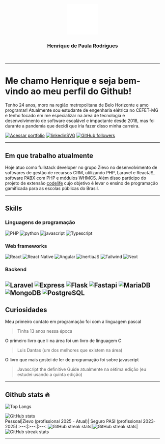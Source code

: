<div align="center">
	<br>
	<a href="https://github.com/bidwolf/bidwolf/blob/main/header.svg">
		<img src="header.svg" width="100"alt="Click to see the source">
	</a>
	<h3>Henrique de Paula Rodrigues</h3>
	<br>
</div>

---

# Me chamo Henrique e seja bem-vindo ao meu perfil do Github! 

Tenho 24 anos, moro na região metropolitana de Belo Horizonte e amo programar! Atualmente sou estudante de engenharia elétrica no CEFET-MG e tenho focado em me especializar na área de tecnologia e desenvolvimento de software escalável e impactante desde 2018, mas foi durante a pandemia que decidi que iria fazer disso minha carreira.

[![Acessar portfolio](https://img.shields.io/badge/acessar_portfolio-000000?style=for-the-badge&logo=librewolf&logoColor=00ACFF&logoSize=auto&labelColor=000000&color=00ACFF)](https://bidwolf.me)
[![linkedinSVG](https://img.shields.io/badge/LinkedIn-0077B5?style=for-the-badge&logo=inspire&logoColor=white
)](https://www.linkedin.com/in/henriquedepaularodrigues/)
[![GitHub followers](https://img.shields.io/github/followers/bidwolf?color=00ACFF&label=Github%20Followers&style=for-the-badge&labelColor=000000&logo=Github)]()



---
## Em que trabalho atualmente
Hoje atuo como fullstack developer no grupo Zievo no desenvolvimento de softwares de gestão de recursos CRM, utilizando PHP, Laravel e ReactJS, software PABX com PHP e módulos WHMCS.
Além disso participo do projeto de extensão [codelife](https://github.com/Codelife-Compet) cujo objetivo é levar o ensino de programação gamificada para as escolas públicas do Brasil.

---
## Skills

### Linguagens de programação
![PHP](https://img.shields.io/badge/PHP-20232A?style=for-the-badge&logo=php&logoColor=00599C)
![python](https://img.shields.io/badge/Python-20232A?style=for-the-badge&logo=python&logoColor=3776AB)
![javascript](https://img.shields.io/badge/JavaScript-20232A?style=for-the-badge&logo=javascript&logoColor=F7DF1E)
![Typescript](https://img.shields.io/badge/TypeScript-20232A?style=for-the-badge&logo=typescript&logoColor=007ACC)



### Web frameworks
![React](https://img.shields.io/badge/React-20232A?style=for-the-badge&logo=react&logoColor=61DAFB)
![React Native](https://img.shields.io/badge/ReactNative-20232A?style=for-the-badge&logo=react&logoColor=61DAFB)
![Angular](https://img.shields.io/badge/Angular-20232A?style=for-the-badge&logo=Angular&logoColor=red)
![InertiaJS](https://img.shields.io/badge/InertiaJS-20232A?style=for-the-badge&logo=laravel&logoColor=9553E9)
![Tailwind](https://img.shields.io/badge/TailwindCSS-20232A?style=for-the-badge&logo=tailwindcss&logoColor=06B6D4)
![Next](https://img.shields.io/badge/Next.js-20232A?style=for-the-badge&logo=nextdotjs&logoColor=61DAFB)

### Backend 
![Laravel](https://img.shields.io/badge/Laravel-20232A?style=for-the-badge&logo=laravel&logoColor=FF2D20)
![Express](https://img.shields.io/badge/Express-20232A?style=for-the-badge&logo=express&logoColor=FFF)
![Flask](https://img.shields.io/badge/Flask-20232A?style=for-the-badge&logo=flask&logoColor=white)
![Fastapi](https://img.shields.io/badge/FastAPI-20232A?style=for-the-badge&logo=fastapi&logoColor=white)
![MariaDB](https://img.shields.io/badge/MariaDB-20232A?style=for-the-badge&logo=mariadb&logoColor=003545)
![MongoDB](https://img.shields.io/badge/MongoDB-20232A?style=for-the-badge&logo=mongodb&logoColor=4EA94B)
![PostgreSQL](https://img.shields.io/badge/PostgreSql-20232A?style=for-the-badge&logo=postgresql&logoColor=316192)
---
## Curiosidades 

 Meu primeiro contato em programação foi com a linguagem pascal
> Tinha 13 anos nessa época 

O primeiro livro que li na área foi um livro de linguagem C
> Luis Dantas (um dos melhores que existem na área)

O livro que mais gostei de ler de programação foi sobre javascript
> Javascript the definitive Guide atualmente na sétima edição (eu estudei usando a quinta edição)


---
## Github stats 🔥

![Top Langs](https://github-readme-stats.vercel.app/api/top-langs/?username=bidwolf&theme=dracula)

![GitHub stats](https://github-readme-stats.vercel.app/api?username=bidwolf&show_icons=true&count_private=true&theme=dracula)  
Pessoal|Zievo (profissional 2025 - Atual)| Seguro PASI (profissional 2023-2025)
:---:|:---:|:---:
![GitHub streak stats](https://github-readme-streak-stats.herokuapp.com/?user=bidwolf&theme=dracula)|![GitHub streak stats](https://github-readme-streak-stats.herokuapp.com/?user=henriquezievo&theme=dracula)|![GitHub streak stats](https://github-readme-streak-stats.herokuapp.com/?user=henriquedepaularodrigues&theme=dracula)

---
